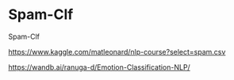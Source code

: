 # Spam-Clf
Spam-Clf

https://www.kaggle.com/matleonard/nlp-course?select=spam.csv

https://wandb.ai/ranuga-d/Emotion-Classification-NLP/
